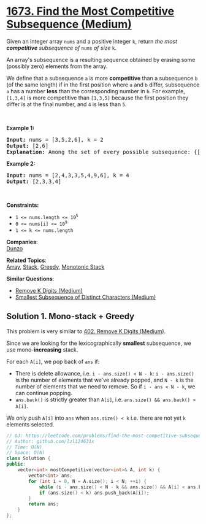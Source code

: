 # [1673. Find the Most Competitive Subsequence (Medium)](https://leetcode.com/problems/find-the-most-competitive-subsequence/)

<p>Given an integer array <code>nums</code> and a positive integer <code>k</code>, return <em>the most<strong> competitive</strong> subsequence of </em><code>nums</code> <em>of size </em><code>k</code>.</p>

<p>An array's subsequence is a resulting sequence obtained by erasing some (possibly zero) elements from the array.</p>

<p>We define that a subsequence <code>a</code> is more <strong>competitive</strong> than a subsequence <code>b</code> (of the same length) if in the first position where <code>a</code> and <code>b</code> differ, subsequence <code>a</code> has a number <strong>less</strong> than the corresponding number in <code>b</code>. For example, <code>[1,3,4]</code> is more competitive than <code>[1,3,5]</code> because the first position they differ is at the final number, and <code>4</code> is less than <code>5</code>.</p>

<p>&nbsp;</p>
<p><strong>Example 1:</strong></p>

<pre><strong>Input:</strong> nums = [3,5,2,6], k = 2
<strong>Output:</strong> [2,6]
<strong>Explanation:</strong> Among the set of every possible subsequence: {[3,5], [3,2], [3,6], [5,2], [5,6], [2,6]}, [2,6] is the most competitive.
</pre>

<p><strong>Example 2:</strong></p>

<pre><strong>Input:</strong> nums = [2,4,3,3,5,4,9,6], k = 4
<strong>Output:</strong> [2,3,3,4]
</pre>

<p>&nbsp;</p>
<p><strong>Constraints:</strong></p>

<ul>
	<li><code>1 &lt;= nums.length &lt;= 10<sup>5</sup></code></li>
	<li><code>0 &lt;= nums[i] &lt;= 10<sup>9</sup></code></li>
	<li><code>1 &lt;= k &lt;= nums.length</code></li>
</ul>


**Companies**:  
[Dunzo](https://leetcode.com/company/dunzo)

**Related Topics**:  
[Array](https://leetcode.com/tag/array/), [Stack](https://leetcode.com/tag/stack/), [Greedy](https://leetcode.com/tag/greedy/), [Monotonic Stack](https://leetcode.com/tag/monotonic-stack/)

**Similar Questions**:
* [Remove K Digits (Medium)](https://leetcode.com/problems/remove-k-digits/)
* [Smallest Subsequence of Distinct Characters (Medium)](https://leetcode.com/problems/smallest-subsequence-of-distinct-characters/)

## Solution 1. Mono-stack + Greedy

This problem is very similar to [402. Remove K Digits (Medium)](https://leetcode.com/problems/remove-k-digits/).

Since we are looking for the lexicographically **smallest** subsequence, we use mono-**increasing** stack.

For each `A[i]`, we pop back of `ans` if:
* There is delete allowance, i.e. `i - ans.size() < N - k`: `i - ans.size()` is the number of elements that we've already popped, and `N - k` is the number of elements that we need to remove. So if `i - ans < N - k`, we can continue popping.
* `ans.back()` is strictly greater than `A[i]`, i.e. `ans.size() && ans.back() > A[i]`.

We only push `A[i]` into `ans` when `ans.size() < k` i.e. there are not yet `k` elements selected.

```cpp
// OJ: https://leetcode.com/problems/find-the-most-competitive-subsequence/
// Author: github.com/lzl124631x
// Time: O(N)
// Space: O(N)
class Solution {
public:
    vector<int> mostCompetitive(vector<int>& A, int k) {
        vector<int> ans;
        for (int i = 0, N = A.size(); i < N; ++i) {
            while (i - ans.size() < N - k && ans.size() && A[i] < ans.back()) ans.pop_back();
            if (ans.size() < k) ans.push_back(A[i]);
        }
        return ans;
    }
};
```